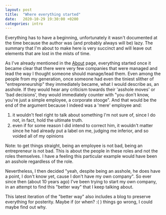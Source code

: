 ```yaml
---
layout: post
title:  "Where everything started"
date:   2020-10-29 19:30:00 +0200
categories: intro
---
```


Everything has to have a beginning, unfortunately it wasn't documented at the
time because the author was (and probably always will be) lazy. The summary that
I'm about to make here is very succinct and will leave out elements that are lost
in the mists of time.

As I've already mentioned in the [About](no_link_yet)
page, everything started once it became clear that there were very few companies 
that were managed and lead the way I thought someone should manage/lead them. Even
among the people from my generation, once someone had even the tiniest slither of
"entrepreneurship" they immediately became, what I would describe as, an asshole.
If they would hear any criticism towards their 'asshole moves' or 'bad 
decisions', they would immediately counter with "you don't know, you're just a 
simple employee, a corporate stooge". And that would be the end of the argument
because I indeed was a 'mere' employee and:

1. it wouldn't feel right to talk about something I'm not sure of, since I do not,
in fact, hold the ultimate truth.
2. even if for some reason I did intend to correct him, it wouldn't matter since
he had already put a label on me, judging me inferior, and so voided all of my 
opinions

Note: to get things straight, being an employee is not bad, being an entrepreneur 
is not bad. This is about the people in these roles and not the roles themselves.
I have a feeling this particular example would have been an asshole regardless of 
the role.

Nevertheless, I then decided "yeah, despite being an asshole, he does have a point,
I don't know yet, cause I don't have my own company". So ever since then (about 10
years ago) I've been trying to start my own company, in an attempt to find this
"better way" that I keep talking about.

This latest iteration of the "better way" also includes a blog to preserve everything
for posterity. Maybe if (or when? :( ) things go wrong, I could maybe find out why.  